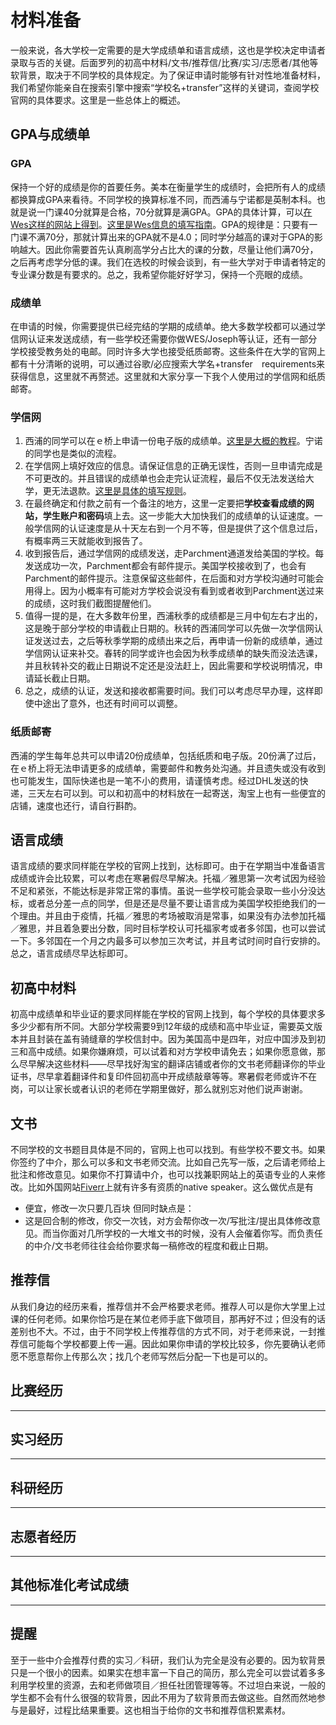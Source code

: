 # 材料准备
一般来说，各大学校一定需要的是大学成绩单和语言成绩，这也是学校决定申请者录取与否的关键。后面罗列的初高中材料/文书/推荐信/比赛/实习/志愿者/其他等软背景，取决于不同学校的具体规定。为了保证申请时能够有针对性地准备材料，我们希望你能亲自在搜索引擎中搜索“学校名+transfer”这样的关键词，查阅学校官网的具体要求。这里是一些总体上的概述。
## GPA与成绩单
### GPA
保持一个好的成绩是你的首要任务。美本在衡量学生的成绩时，会把所有人的成绩都换算成GPA来看待。不同学校的换算标准不同，而西浦与宁诺都是英制本科。也就是说一门课40分就算是合格，70分就算是满GPA。GPA的具体计算，可以[在Wes这样的网站上得到](https://applications.wes.org/igpa-calculator/igpa.asp)。[这里是Wes信息的填写指南](https://mp.weixin.qq.com/s/KUT1I4_SVZUNjIRY5mAv7g)。GPA的规律是：只要有一门课不满70分，那就计算出来的GPA就不是4.0；同时学分越高的课对于GPA的影响越大。因此你需要首先认真刷高学分占比大的课的分数，尽量让他们满70分，之后再考虑学分低的课。我们在选校的时候会谈到，有一些大学对于申请者特定的专业课分数是有要求的。总之，我希望你能好好学习，保持一个亮眼的成绩。
### 成绩单
在申请的时候，你需要提供已经完结的学期的成绩单。绝大多数学校都可以通过学信网认证来发送成绩，有一些学校还需要你做WES/Joseph等认证，还有一部分学校接受教务处的电邮。同时许多大学也接受纸质邮寄。这些条件在大学的官网上都有十分清晰的说明，可以通过谷歌/必应搜索大学名+transfer　requirements来获得信息，这里就不再赘述。这里就和大家分享一下我个人使用过的学信网和纸质邮寄。
### 学信网
1. 西浦的同学可以在ｅ桥上申请一份电子版的成绩单。[这里是大概的教程](https://mp.weixin.qq.com/s/V5pjh7Yy-48c7tRAB_9eWA)。宁诺的同学也是类似的流程。
2. 在学信网上填好效应的信息。请保证信息的正确无误性，否则一旦申请完成是不可更改的。并且错误的成绩单也会走完认证流程，最后不仅无法发送给大学，更无法退款。[这里是具体的填写规则](https://zhuanlan.zhihu.com/p/153545270)。
3. 在最终确定和付款之前有一个备注的地方，这里一定要把**学校查看成绩的网站，学生账户和密码**填上去。这一步能大大加快我们的成绩单的认证速度。一般学信网的认证速度是从十天左右到一个月不等，但是提供了这个信息过后，有概率两三天就能收到报告了。
4. 收到报告后，通过学信网的成绩发送，走Parchment通道发给美国的学校。每发送成功一次，Parchment都会有邮件提示。美国学校接收到了，也会有Parchment的邮件提示。注意保留这些邮件，在后面和对方学校沟通时可能会用得上。因为小概率有可能对方学校会说没有看到或者收到Parchment送过来的成绩，这时我们截图提醒他们。
5. 值得一提的是，在大多数年份里，西浦秋季的成绩都是三月中旬左右才出的，这是晚于部分学校的申请截止日期的。秋转的西浦同学可以先做一次学信网认证发送过去，之后等秋季学期的成绩出来之后，再申请一份新的成绩单，通过学信网认证来补交。春转的同学或许也会因为秋季成绩单的缺失而没法选课，并且秋转补交的截止日期说不定还是没法赶上，因此需要和学校说明情况，申请延长截止日期。
6. 总之，成绩的认证，发送和接收都需要时间。我们可以考虑尽早办理，这样即使中途出了意外，也还有时间可以调整。
### 纸质邮寄
西浦的学生每年总共可以申请20份成绩单，包括纸质和电子版。20份满了过后，在ｅ桥上将无法申请更多的成绩单，需要邮件和教务处沟通。并且遗失或没有收到也可能发生，国际快递也是一笔不小的费用，请谨慎考虑。经过DHL发送的快递，三天左右可以到。可以和初高中的材料放在一起寄送，淘宝上也有一些便宜的店铺，速度也还行，请自行斟酌。
## 语言成绩
语言成绩的要求同样能在学校的官网上找到，达标即可。由于在学期当中准备语言成绩或许会比较累，可以考虑在寒暑假尽早解决。托福／雅思第一次考试因为经验不足和紧张，不能达标是非常正常的事情。虽说一些学校可能会录取一些小分没达标，或者总分差一点的同学，但是还是尽量不要让语言成为美国学校拒绝我们的一个理由。并且由于疫情，托福／雅思的考场被取消是常事，如果没有办法参加托福／雅思，并且着急要出分数，同时目标学校认可托福家考或者多邻国，也可以尝试一下。多邻国在一个月之内最多可以参加三次考试，并且考试时间时自行安排的。总之，语言成绩尽早达标即可。
## 初高中材料
初高中成绩单和毕业证的要求同样能在学校的官网上找到，每个学校的具体要求多多少少都有所不同。大部分学校需要9到12年级的成绩和高中毕业证，需要英文版本并且封装在盖有骑缝章的学校信封中。因为美国高中是四年，对应中国涉及到初三和高中成绩。如果你嫌麻烦，可以试着和对方学校申请免去；如果你愿意做，那么尽早解决这些材料——尽早找好淘宝的翻译店铺或者你的文书老师翻译你的毕业证书，尽早拿着翻译件和复印件回初高中开成绩敲章等等。寒暑假老师或许不在岗，可以让家长或者认识的老师在学期里做好，那么就别忘对他们说声谢谢。
## 文书
不同学校的文书题目具体是不同的，官网上也可以找到。有些学校不要文书。如果你签约了中介，那么可以多和文书老师交流。比如自己先写一版，之后请老师给上批注和修改意见。如果你不打算请中介，也可以找兼职网站上的英语专业的人来修改。比如外国网站[Fiverr](https://www.fiverr.com/)上就有许多有资质的native speaker。这么做优点是有
- 便宜，修改一次只要几百块
但同时缺点是：
- 这是回合制的修改，你交一次钱，对方会帮你改一次/写批注/提出具体修改意见。而当你面对几所学校的一大堆文书的时候，没有人会催着你写。而负责任的中介/文书老师往往会给你要求每一稿修改的程度和截止日期。
## 推荐信
从我们身边的经历来看，推荐信并不会严格要求老师。推荐人可以是你大学里上过课的任何老师。如果你恰巧是在某位老师手底下做项目，那再好不过；但没有的话差别也不大。不过，由于不同学校上传推荐信的方式不同，对于老师来说，一封推荐信可能每个学校都要上传一遍。因此如果你申请的学校比较多，你先要确认老师愿不愿意帮你上传那么次；找几个老师写然后分配一下也是可以的。
## 比赛经历

***

## 实习经历

***

## 科研经历

***

## 志愿者经历

***

## 其他标准化考试成绩

***
## 提醒
至于一些中介会推荐付费的实习／科研，我们认为完全是没有必要的。因为软背景只是一个很小的因素。如果实在想丰富一下自己的简历，那么完全可以尝试着多多利用学校里的资源，去和老师做项目／担任社团管理等等。不过坦白来说，一般的学生都不会有什么很强的软背景，因此不用为了软背景而去做这些。自然而然地参与是最好，过程比结果重要。这也相当于给你的文书和推荐信积累素材。
